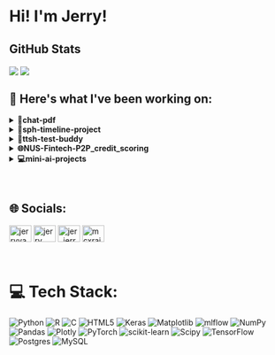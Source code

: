 

# Hi! I'm Jerry!

## GitHub Stats
<p>
  <img align="center" src="https://github-readme-stats.vercel.app/api?username=mcxraider&count_private=true&show_icons=true&theme=github_dark&bg_color=00000099&rank_icon=percentile" />
  <img align="center" src="https://github-readme-stats.vercel.app/api/top-langs/?username=mcxraider&theme=github_dark&bg_color=00000099&exclude_repo=mcxraider.github.io&langs_count=8&size_weight=0.3&count_weight=0.7&hide=css,html&layout=compact" />
</p>

## 🔨 Here's what I've been working on:

<details>
<summary><strong>💬chat-pdf</strong></summary>
Link to repo: https://github.com/mcxraider/chat-pdf
<br/>
This repository contains advanced techniques for extracting and generating content from semi-structured PDF files, enhancing retrieval and manipulation processes.

---

Enhanced PDF data extraction with table cleaning, ingestion pipeline fixes, and improved table extraction accuracy and formatting in the 'chat-pdf' repository.
</details>

<details>
<summary><strong>📅sph-timeline-project</strong></summary>
Link to repo: https://github.com/mcxraider/sph-timeline-project
<br/>
This repository contains a structured timeline project, showcasing events and milestones in a particular subject or topic, organized in a visually appealing and informative manner.

---

The repository underwent multiple refactoring sessions, including renaming, converting scripts to Python, updating configurations, and refining database connections and structures. Multiple README updates and code enhancements were merged during the process.
</details>

<details>
<summary><strong>🔬ttsh-test-buddy</strong></summary>
Link to repo: https://github.com/mcxraider/ttsh-test-buddy
<br/>
This repository contains a speech-to-speech model designed for TTSH training. It implements advanced techniques for improved speech recognition and synthesis.

---

The repository underwent major refactoring, removing redundant files and notebooks. Added functions for cleaner QA pair generation scripts and cross encoder finetuning. Refactored data formatting for QA pairs.
</details>

<details>
<summary><strong>🌐NUS-Fintech-P2P_credit_scoring</strong></summary>
Link to repo: https://github.com/mcxraider/NUS-Fintech-P2P_credit_scoring
<br/>
This repository contains a collaborative project by the NUS Fintech Society Machine Learning team. It focuses on applying machine learning techniques in a financial technology context.

---

The repository underwent multiple updates, including README revisions, tensorboard visualizations enhancement, and modifications to PCA and feature scaling.
</details>

<details>
<summary><strong>💻mini-ai-projects</strong></summary>
Link to repo: https://github.com/mcxraider/mini-ai-projects
<br/>
This repository contains a variety of mini AI projects showcasing different techniques and algorithms in the field of artificial intelligence.

---

The repository 'mini-ai-projects' saw updates including bug fixes, structure adjustments, table/text processing, and PDF configurations enhancing AI functionalities like dense embeddings and multi-modal RAG documents.
</details>

<br>

<br>

## 🌐 Socials:
<p align="left">
<a href="https://linkedin.com/in/jerryyangg" target="blank"><img align="center" src="https://raw.githubusercontent.com/rahuldkjain/github-profile-readme-generator/master/src/images/icons/Social/linked-in-alt.svg" alt="jerryyangg" height="30" width="40" /></a>
<a href="https://kaggle.com/jerry yang" target="blank"><img align="center" src="https://raw.githubusercontent.com/rahuldkjain/github-profile-readme-generator/master/src/images/icons/Social/kaggle.svg" alt="jerry yang" height="30" width="40" /></a>
<a href="https://instagram.com/jer_jerryyy" target="blank"><img align="center" src="https://raw.githubusercontent.com/rahuldkjain/github-profile-readme-generator/master/src/images/icons/Social/instagram.svg" alt="jer_jerryyy" height="30" width="40" /></a>
<a href="https://www.leetcode.com/mcxraider" target="blank"><img align="center" src="https://raw.githubusercontent.com/rahuldkjain/github-profile-readme-generator/master/src/images/icons/Social/leet-code.svg" alt="mcxraider" height="30" width="40" /></a>
</p>
<br>

# 💻 Tech Stack:
![Python](https://img.shields.io/badge/python-3670A0?style=for-the-badge&logo=python&logoColor=ffdd54) ![R](https://img.shields.io/badge/r-%23276DC3.svg?style=for-the-badge&logo=r&logoColor=white) ![C](https://img.shields.io/badge/c-%2300599C.svg?style=for-the-badge&logo=c&logoColor=white) ![HTML5](https://img.shields.io/badge/html5-%23E34F26.svg?style=for-the-badge&logo=html5&logoColor=white) ![Keras](https://img.shields.io/badge/Keras-%23D00000.svg?style=for-the-badge&logo=Keras&logoColor=white) ![Matplotlib](https://img.shields.io/badge/Matplotlib-%23ffffff.svg?style=for-the-badge&logo=Matplotlib&logoColor=black) ![mlflow](https://img.shields.io/badge/mlflow-%23d9ead3.svg?style=for-the-badge&logo=numpy&logoColor=blue) ![NumPy](https://img.shields.io/badge/numpy-%23013243.svg?style=for-the-badge&logo=numpy&logoColor=white) ![Pandas](https://img.shields.io/badge/pandas-%23150458.svg?style=for-the-badge&logo=pandas&logoColor=white) ![Plotly](https://img.shields.io/badge/Plotly-%233F4F75.svg?style=for-the-badge&logo=plotly&logoColor=white) ![PyTorch](https://img.shields.io/badge/PyTorch-%23EE4C2C.svg?style=for-the-badge&logo=PyTorch&logoColor=white) ![scikit-learn](https://img.shields.io/badge/scikit--learn-%23F7931E.svg?style=for-the-badge&logo=scikit-learn&logoColor=white) ![Scipy](https://img.shields.io/badge/SciPy-%230C55A5.svg?style=for-the-badge&logo=scipy&logoColor=%white) ![TensorFlow](https://img.shields.io/badge/TensorFlow-%23FF6F00.svg?style=for-the-badge&logo=TensorFlow&logoColor=white) ![Postgres](https://img.shields.io/badge/postgres-%23316192.svg?style=for-the-badge&logo=postgresql&logoColor=white) ![MySQL](https://img.shields.io/badge/mysql-%2300000f.svg?style=for-the-badge&logo=mysql&logoColor=white)

<br>
